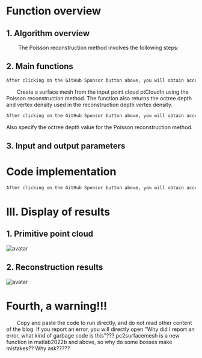 #  Function overview 

##  1. Algorithm overview 

    The Poisson reconstruction method involves the following steps: 

##  2. Main functions 

  ```python  
After clicking on the GitHub Sponsor button above, you will obtain access permissions to my private code repository ( https://github.com/slowlon/my_code_bar ) to view this blog code. By searching the code number of this blog, you can find the code you need, code number is: 2024020309574520113
  ```  
   Create a surface mesh from the input point cloud ptCloudIn using the Poisson reconstruction method. The function also returns the octree depth and vertex density used in the reconstruction depth vertex density. 

  ```python  
After clicking on the GitHub Sponsor button above, you will obtain access permissions to my private code repository ( https://github.com/slowlon/my_code_bar ) to view this blog code. By searching the code number of this blog, you can find the code you need, code number is: 2024020309574520113
  ```  
 Also specify the octree depth value for the Poisson reconstruction method. 

##  3. Input and output parameters 

#  Code implementation 

  ```python  
After clicking on the GitHub Sponsor button above, you will obtain access permissions to my private code repository ( https://github.com/slowlon/my_code_bar ) to view this blog code. By searching the code number of this blog, you can find the code you need, code number is: 2024020309574520113
  ```  
#  III. Display of results 

##  1. Primitive point cloud 

 ![avatar]( 439153fccedd4413b2849bb38ea84dc6.png) 

##  2. Reconstruction results 

 ![avatar]( 513c38d394f54b20afd204539950c8dc.png) 

#  Fourth, a warning!!! 

   Copy and paste the code to run directly, and do not read other content of the blog. If you report an error, you will directly open "Why did I report an error, what kind of garbage code is this"??? pc2surfacemesh is a new function in matlab2022b and above, so why do some bosses make mistakes?? Why ask?????  

